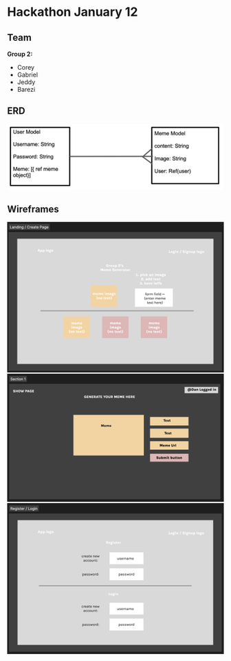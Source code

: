 # Hackathon January 12

## Team

**Group 2:**

-   Corey
-   Gabriel
-   Jeddy
-   Barezi

## ERD
![ERD for Users to Memes](Readme%20Assets/meme-generator-ERD.png)

## Wireframes
![Main Page Concept](Readme%20Assets/wireframe-main-page-concept.png)
![Create Meme Page](Readme%20Assets/wireframe-create-meme.png)
![Register / Login Page](Readme%20Assets/wireframe-register-login.png)